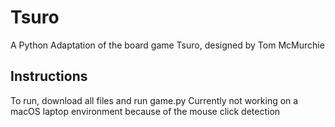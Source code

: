 # Tsuro
A Python Adaptation of the board game Tsuro, designed by Tom McMurchie

## Instructions
To run, download all files and run game.py 
Currently not working on a macOS laptop environment because of the mouse click detection
